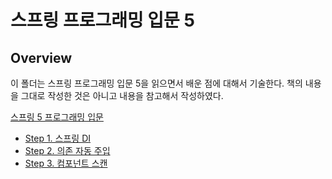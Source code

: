# 스프링 프로그래밍 입문 5

## Overview

이 폴더는 스프링 프로그래밍 입문 5을 읽으면서 배운 점에 대해서 기술한다. 책의 내용을 그대로 작성한 것은 아니고 내용을 참고해서 작성하였다.

[스프링 5 프로그래밍 입문](http://www.yes24.com/Product/Goods/62268795?scode=032&OzSrank=1)

- [Step 1. 스프링 DI](./spring-di.md)
- [Step 2. 의존 자동 주입](./dependent-automatic-injection.md)
- [Step 3. 컴포넌트 스캔](./component-scan.md)